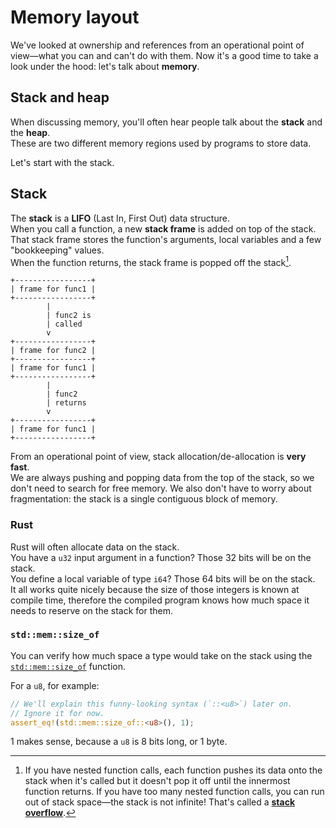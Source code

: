 # Memory layout

We've looked at ownership and references from an operational point of view—what you can and can't do with them.
Now it's a good time to take a look under the hood: let's talk about **memory**.

## Stack and heap

When discussing memory, you'll often hear people talk about the **stack** and the **heap**.\
These are two different memory regions used by programs to store data.

Let's start with the stack.

## Stack

The **stack** is a **LIFO** (Last In, First Out) data structure.\
When you call a function, a new **stack frame** is added on top of the stack. That stack frame stores
the function's arguments, local variables and a few "bookkeeping" values.\
When the function returns, the stack frame is popped off the stack[^stack-overflow].

```text
+-----------------+
| frame for func1 |
+-----------------+
        |
        | func2 is 
        | called
        v
+-----------------+
| frame for func2 |
+-----------------+
| frame for func1 |
+-----------------+
        |
        | func2  
        | returns
        v
+-----------------+
| frame for func1 |
+-----------------+
```

From an operational point of view, stack allocation/de-allocation is **very fast**.\
We are always pushing and popping data from the top of the stack, so we don't need to search for free memory.
We also don't have to worry about fragmentation: the stack is a single contiguous block of memory.

### Rust

Rust will often allocate data on the stack.\
You have a `u32` input argument in a function? Those 32 bits will be on the stack.\
You define a local variable of type `i64`? Those 64 bits will be on the stack.\
It all works quite nicely because the size of those integers is known at compile time, therefore
the compiled program knows how much space it needs to reserve on the stack for them.

### `std::mem::size_of`

You can verify how much space a type would take on the stack
using the [`std::mem::size_of`](https://doc.rust-lang.org/std/mem/fn.size_of.html) function.

For a `u8`, for example:

```rust
// We'll explain this funny-looking syntax (`::<u8>`) later on.
// Ignore it for now.
assert_eq!(std::mem::size_of::<u8>(), 1);
```

1 makes sense, because a `u8` is 8 bits long, or 1 byte.

[^stack-overflow]: If you have nested function calls, each function pushes its data onto the stack when it's called but
it doesn't pop it off until the innermost function returns.
If you have too many nested function calls, you can run out of stack space—the stack is not infinite!
That's called a [**stack overflow**](https://en.wikipedia.org/wiki/Stack_overflow).

